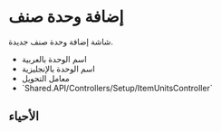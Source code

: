 # إضافة وحدة صنف
شاشة إضافة وحدة صنف جديدة.
- اسم الوحدة بالعربية 
- اسم الوحدة بالإنجليزية 
- معامل التحويل 
- \`Shared.API/Controllers/Setup/ItemUnitsController\`
## الأحياء
